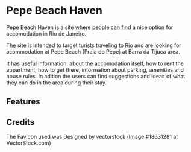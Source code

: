 # Pepe Beach Haven

Pepe Beach Haven is a site where people can find a nice option for accomodation in Rio de Janeiro.

The site is intended to target turists traveling to Rio and are looking for acommodation at Pepe Beach (Praia do Pepe) at Barra da Tijuca area.

It has useful information, about the accomodation itself,  how to rent the appartment, how to get there, information about parking, amenities and house rules. In adition the users can find suggestions and ideas of what they can do in the area during their stay.

## Features

## Credits
The Favicon used was Designed by vectorstock (Image #18631281 at VectorStock.com)

